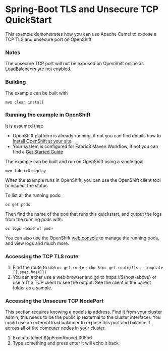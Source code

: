 # Spring-Boot TLS and Unsecure TCP QuickStart

This example demonstrates how you can use Apache Camel to expose a TCP TLS and unsecure port on OpenShift

### Notes
The unsecure TCP port will not be exposed on OpenShift online as LoadBalancers are not enabled.

### Building

The example can be built with

    mvn clean install

### Running the example in OpenShift

It is assumed that:
- OpenShift platform is already running, if not you can find details how to [Install OpenShift at your site](https://docs.openshift.com/container-platform/3.3/install_config/index.html).
- Your system is configured for Fabric8 Maven Workflow, if not you can find a [Get Started Guide](https://access.redhat.com/documentation/en/red-hat-jboss-middleware-for-openshift/3/single/red-hat-jboss-fuse-integration-services-20-for-openshift/)

The example can be built and run on OpenShift using a single goal:

    mvn fabric8:deploy

When the example runs in OpenShift, you can use the OpenShift client tool to inspect the status

To list all the running pods:

    oc get pods

Then find the name of the pod that runs this quickstart, and output the logs from the running pods with:

    oc logs <name of pod>

You can also use the OpenShift [web console](https://docs.openshift.com/container-platform/3.3/getting_started/developers_console.html#developers-console-video) to manage the
running pods, and view logs and much more.

### Accessing the TCP TLS route
1. Find the route to use ```oc get route echo $(oc get route/tls --template {{.spec.host}})```
1. You can either use a web browser and go to https://${host-above} or use a TLS TCP client to see the output.  See the client in the parent folder as a sample.

### Accessing the Unsecure TCP NodePort
This section requires knowing a node's ip address.  Find it from your cluster admin, this needs to be the public ip (external to the cluster interface).  You could use an external load balancer to expose this port and balance it across all of the computer nodes in your cluster.

1. Execute telnet $(ipFromAbove) 30556
1. Type something and press enter it will echo it back